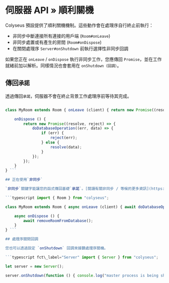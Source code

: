 # 伺服器 API » 順利關機

Colyseus 預設提供了順利關機機制。這些動作會在處理序自行終止前執行：

- 非同步中斷連接所有連接的用戶端 (`Room#onLeave`)
- 非同步處置或有產生的房間 (`Room#onDispose`)
- 在關閉處理序 `Server#onShutdown` 前執行選擇性非同步回調

如果您正在 `onLeave` / `onDispose` 執行非同步工作，您應傳回 `Promise`，並在工作就緒前加以解析。同樣情況也會套用在 `onShutdown（回調）`。


## 傳回`承諾`

透過傳回`承諾`，伺服器不會在終止背景工作處理序前等待其完成。

```typescript import { Room } from "colyseus";

class MyRoom extends Room { onLeave (client) { return new Promise((resolve, reject) => { doDatabaseOperation((err, data) => { if (err) { reject(err); } else { resolve(data); } }); }); }

    onDispose () {
        return new Promise((resolve, reject) => {
            doDatabaseOperation((err, data) => {
                if (err) {
                    reject(err);
                } else {
                    resolve(data);
                }
            });
        });
    }
} ```

## 正在使用`非同步`

`非同步`關鍵字能讓您的函式傳回基礎`承諾`。[閱讀有關非同步 / 等候的更多資訊](https://basarat.gitbooks.io/typescript/content/docs/async-await.html)。

```typescript import { Room } from "colyseus";

class MyRoom extends Room { async onLeave (client) { await doDatabaseOperation(client); }

    async onDispose () {
        await removeRoomFromDatabase();
    }
} ```

## 處理序關閉回調

您也可以透過設定 `onShutdown` 回調來接聽處理序關機。

```typescript fct\_label="Server" import { Server } from "colyseus";

let server = new Server();

server.onShutdown(function () { console.log("master process is being shut down!"); }); ```
